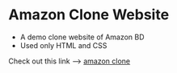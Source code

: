 # Amazon Clone Website

- A demo clone website of Amazon BD
- Used only HTML and CSS

Check out this link --> [amazon clone](https://taukir1515.github.io/SecurityPlayground/)